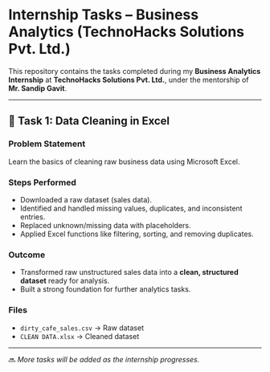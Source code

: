 # Internship Tasks – Business Analytics (TechnoHacks Solutions Pvt. Ltd.)

This repository contains the tasks completed during my **Business Analytics Internship** at **TechnoHacks Solutions Pvt. Ltd.**, under the mentorship of **Mr. Sandip Gavit**.  

---

## 📌 Task 1: Data Cleaning in Excel

### Problem Statement
Learn the basics of cleaning raw business data using Microsoft Excel.

### Steps Performed
- Downloaded a raw dataset (sales data).  
- Identified and handled missing values, duplicates, and inconsistent entries.  
- Replaced unknown/missing data with placeholders.  
- Applied Excel functions like filtering, sorting, and removing duplicates.  

### Outcome
- Transformed raw unstructured sales data into a **clean, structured dataset** ready for analysis.  
- Built a strong foundation for further analytics tasks.  

### Files
- `dirty_cafe_sales.csv` → Raw dataset  
- `CLEAN DATA.xlsx` → Cleaned dataset  

---

🔜 *More tasks will be added as the internship progresses.*
